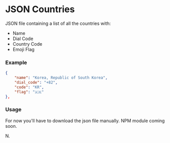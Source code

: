 # JSON Countries

JSON file containing a list of all the countries with:

* Name
* Dial Code
* Country Code
* Emoji Flag

### Example

```json
{
    "name": "Korea, Republic of South Korea",
    "dial_code": "+82",
    "code": "KR",
    "flag": "🇰🇷"
},
```

### Usage

For now you'll have to download the json file manually. NPM module coming soon.

N.
